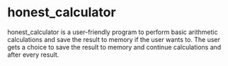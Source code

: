 # honest_calculator
honest_calculator is a user-friendly program to perform basic arithmetic calculations and save the result to memory if the user wants to. 
The user gets a choice to save the result to memory and continue calculations and after every result.
 
